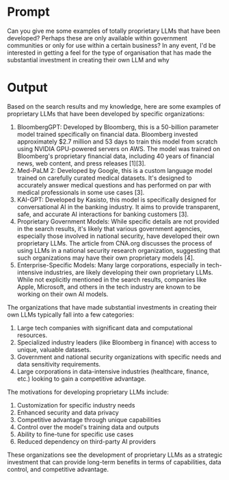 # Prompt

Can you give me some examples of totally proprietary LLMs that have been developed? Perhaps these are only available within government communities or only for use within a certain business? In any event, I'd be interested in getting a feel for the type of organisation that has made the substantial investment in creating their own LLM and why

# Output

Based on the search results and my knowledge, here are some examples of proprietary LLMs that have been developed by specific organizations:

1. BloombergGPT: Developed by Bloomberg, this is a 50-billion parameter model trained specifically on financial data. Bloomberg invested approximately $2.7 million and 53 days to train this model from scratch using NVIDIA GPU-powered servers on AWS. The model was trained on Bloomberg's proprietary financial data, including 40 years of financial news, web content, and press releases \[1]\[3].
2. Med-PaLM 2: Developed by Google, this is a custom language model trained on carefully curated medical datasets. It's designed to accurately answer medical questions and has performed on par with medical professionals in some use cases \[3].
3. KAI-GPT: Developed by Kasisto, this model is specifically designed for conversational AI in the banking industry. It aims to provide transparent, safe, and accurate AI interactions for banking customers \[3].
4. Proprietary Government Models: While specific details are not provided in the search results, it's likely that various government agencies, especially those involved in national security, have developed their own proprietary LLMs. The article from CNA.org discusses the process of using LLMs in a national security research organization, suggesting that such organizations may have their own proprietary models \[4].
5. Enterprise-Specific Models: Many large corporations, especially in tech-intensive industries, are likely developing their own proprietary LLMs. While not explicitly mentioned in the search results, companies like Apple, Microsoft, and others in the tech industry are known to be working on their own AI models.

The organizations that have made substantial investments in creating their own LLMs typically fall into a few categories:

1. Large tech companies with significant data and computational resources.
2. Specialized industry leaders (like Bloomberg in finance) with access to unique, valuable datasets.
3. Government and national security organizations with specific needs and data sensitivity requirements.
4. Large corporations in data-intensive industries (healthcare, finance, etc.) looking to gain a competitive advantage.

The motivations for developing proprietary LLMs include:

1. Customization for specific industry needs
2. Enhanced security and data privacy
3. Competitive advantage through unique capabilities
4. Control over the model's training data and outputs
5. Ability to fine-tune for specific use cases
6. Reduced dependency on third-party AI providers

These organizations see the development of proprietary LLMs as a strategic investment that can provide long-term benefits in terms of capabilities, data control, and competitive advantage.






